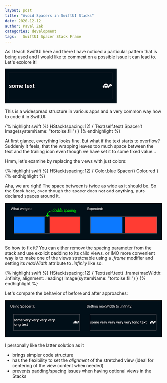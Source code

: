 ```yaml
---
layout: post
title: "Avoid Spacers in SwiftUI Stacks"
date: 2020-12-12
author: Pavel Zak
categories: development
tags:	SwiftUI Spacer Stack Frame
---
```



As I teach SwiftUI here and there I have noticed a particular pattern that is being used and I would like to comment on a possible issue it can lead to. Let's explore it!

![image1]

This is a widespread structure in various apps and a very common way how to code it in SwiftUI:

{% highlight swift %}
HStack(spacing: 12) {
	Text(self.text)
	Spacer()
	Image(systemName: "tortoise.fill")
}
{% endhighlight %}

At first glance, everything looks fine. But what if the text starts to overflow? Suddenly it feels, that the wrapping leaves too much space between the text and the trailing icon even though we have set it to some fixed value... 

Hmm, let's examine by replacing the views with just colors: 

{% highlight swift %}
HStack(spacing: 12) {
	Color.blue
	Spacer()
	Color.red
}
{% endhighlight %}


Aha, we are right! The space between is twice as wide as it should be. So the Stack here, even though the spacer does not add anything, puts declared spaces around it.

![image2]

So how to fix it? You can either remove the spacing parameter from the stack and use explicit padding to its child views, or IMO more convenient way is to make one of the views stretchable using a *.frame* modifier and setting its *maxWidth* attribute to *.infinity* like so: 

{% highlight swift %}
HStack(spacing: 12) {
	Text(self.text)
		.frame(maxWidth: .infinity, alignment: .leading)
	Image(systemName: "tortoise.fill")
}
{% endhighlight %}


Let's compare the behavior of before and after approaches:

![image3]

I personally like the latter solution as it
- brings simpler code structure
- has the flexibility to set the *alignment* of the stretched view (ideal for centering of the view content when needed)
- prevents padding/spacing issues when having optional views in the Stacks


[image1]: /assets/posts/14_cell.png "Typical view layout"
[image2]: /assets/posts/14_colors.png "Expected layout and the actual issue"
[image3]: /assets/posts/14_comparison.png "Comparing solutions"
